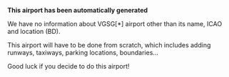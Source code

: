 **This airport has been automatically generated**

We have no information about VGSG[*] airport other than its name, ICAO and location (BD).

This airport will have to be done from scratch, which includes adding runways, taxiways, parking locations, boundaries...

Good luck if you decide to do this airport!